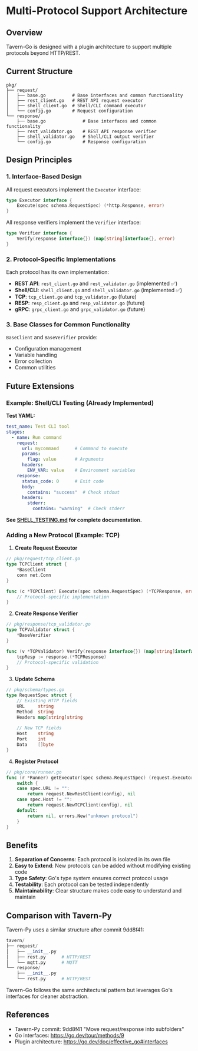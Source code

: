 # Multi-Protocol Support Architecture

## Overview

Tavern-Go is designed with a plugin architecture to support multiple protocols beyond HTTP/REST.

## Current Structure

```
pkg/
├── request/
│   ├── base.go          # Base interfaces and common functionality
│   ├── rest_client.go   # REST API request executor
│   ├── shell_client.go  # Shell/CLI command executor
│   └── config.go        # Request configuration
└── response/
    ├── base.go              # Base interfaces and common functionality
    ├── rest_validator.go    # REST API response verifier
    ├── shell_validator.go   # Shell/CLI output verifier
    └── config.go            # Response configuration
```

## Design Principles

### 1. Interface-Based Design

All request executors implement the `Executor` interface:

```go
type Executor interface {
    Execute(spec schema.RequestSpec) (*http.Response, error)
}
```

All response verifiers implement the `Verifier` interface:

```go
type Verifier interface {
    Verify(response interface{}) (map[string]interface{}, error)
}
```

### 2. Protocol-Specific Implementations

Each protocol has its own implementation:

- **REST API**: `rest_client.go` and `rest_validator.go` (implemented ✅)
- **Shell/CLI**: `shell_client.go` and `shell_validator.go` (implemented ✅)
- **TCP**: `tcp_client.go` and `tcp_validator.go` (future)
- **RESP**: `resp_client.go` and `resp_validator.go` (future)
- **gRPC**: `grpc_client.go` and `grpc_validator.go` (future)

### 3. Base Classes for Common Functionality

`BaseClient` and `BaseVerifier` provide:
- Configuration management
- Variable handling
- Error collection
- Common utilities

## Future Extensions

### Example: Shell/CLI Testing (Already Implemented)

**Test YAML:**
```yaml
test_name: Test CLI tool
stages:
  - name: Run command
    request:
      url: mycommand      # Command to execute
      params:
        flag: value       # Arguments
      headers:
        ENV_VAR: value    # Environment variables
    response:
      status_code: 0      # Exit code
      body:
        contains: "success"  # Check stdout
      headers:
        stderr:
          contains: "warning"  # Check stderr
```

**See [SHELL_TESTING.md](./SHELL_TESTING.md) for complete documentation.**

### Adding a New Protocol (Example: TCP)

1. **Create Request Executor**

```go
// pkg/request/tcp_client.go
type TCPClient struct {
    *BaseClient
    conn net.Conn
}

func (c *TCPClient) Execute(spec schema.RequestSpec) (*TCPResponse, error) {
    // Protocol-specific implementation
}
```

2. **Create Response Verifier**

```go
// pkg/response/tcp_validator.go
type TCPValidator struct {
    *BaseVerifier
}

func (v *TCPValidator) Verify(response interface{}) (map[string]interface{}, error) {
    tcpResp := response.(*TCPResponse)
    // Protocol-specific validation
}
```

3. **Update Schema**

```go
// pkg/schema/types.go
type RequestSpec struct {
    // Existing HTTP fields
    URL     string
    Method  string
    Headers map[string]string
    
    // New TCP fields
    Host    string
    Port    int
    Data    []byte
}
```

4. **Register Protocol**

```go
// pkg/core/runner.go
func (r *Runner) getExecutor(spec schema.RequestSpec) (request.Executor, error) {
    switch {
    case spec.URL != "":
        return request.NewRestClient(config), nil
    case spec.Host != "":
        return request.NewTCPClient(config), nil
    default:
        return nil, errors.New("unknown protocol")
    }
}
```

## Benefits

1. **Separation of Concerns**: Each protocol is isolated in its own file
2. **Easy to Extend**: New protocols can be added without modifying existing code
3. **Type Safety**: Go's type system ensures correct protocol usage
4. **Testability**: Each protocol can be tested independently
5. **Maintainability**: Clear structure makes code easy to understand and maintain

## Comparison with Tavern-Py

Tavern-Py uses a similar structure after commit 9dd8f41:

```python
tavern/
├── request/
│   ├── __init__.py
│   ├── rest.py      # HTTP/REST
│   └── mqtt.py      # MQTT
└── response/
    ├── __init__.py
    └── rest.py      # HTTP/REST
```

Tavern-Go follows the same architectural pattern but leverages Go's interfaces
for cleaner abstraction.

## References

- Tavern-Py commit: 9dd8f41 "Move request/response into subfolders"
- Go interfaces: https://go.dev/tour/methods/9
- Plugin architecture: https://go.dev/doc/effective_go#interfaces

